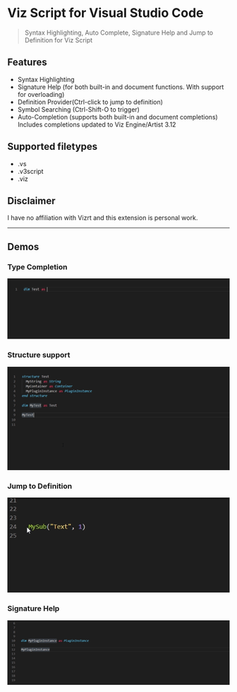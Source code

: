 # Viz Script for Visual Studio Code

> Syntax Highlighting, Auto Complete, Signature Help and Jump to Definition for Viz Script

## Features
* Syntax Highlighting
* Signature Help (for both built-in and document functions. With support for overloading)
* Definition Provider(Ctrl-click to jump to definition)
* Symbol Searching (Ctrl-Shift-O to trigger)
* Auto-Completion (supports both built-in and document completions)
	Includes completions updated to Viz Engine/Artist 3.12


## Supported filetypes
* .vs 
* .v3script 
* .viz

## Disclaimer
I have no affiliation with Vizrt and this extension is personal work. 



---


## Demos

### Type Completion
![Structure support demo](images/TypeCompletion.gif)

### Structure support
![Structure support demo](images/StructureSupport.gif)

### Jump to Definition
![Jump to Definition demo](images/JumpToDefinition.gif)

### Signature Help
![Signature Help demo](images/SignatureHelp.gif)
